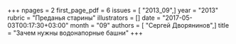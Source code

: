 +++
npages = 2
first_page_pdf = 6
issues = [ "2013_09",]
year = "2013"
rubric = "Преданья старины"
illustrators = []
date = "2017-05-03T00:17:30+03:00"
month = "09"
authors = [ "Сергей Дворянинов",]
title = "Зачем нужны водонапорные башни"
+++
